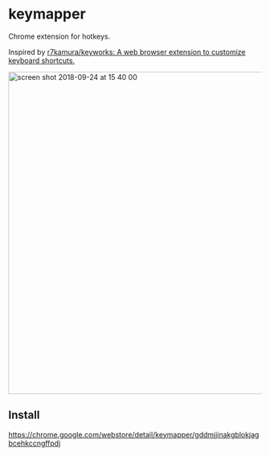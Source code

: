 # keymapper

Chrome extension for hotkeys.

Inspired by [r7kamura/keyworks: A web browser extension to customize keyboard shortcuts.](https://github.com/r7kamura/keyworks)

<img width="640" alt="screen shot 2018-09-24 at 15 40 00" src="https://user-images.githubusercontent.com/13295106/45939836-5ef62700-c010-11e8-9473-577e25a4e20c.png">

## Install

https://chrome.google.com/webstore/detail/keymapper/gddmjjinakgblokjagbcehkccngffpdj
